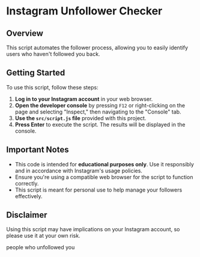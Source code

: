 # Instagram Unfollower Checker

## Overview

This script automates the follower process, allowing you to easily identify users who haven't followed you back.

## Getting Started

To use this script, follow these steps:

1. **Log in to your Instagram account** in your web browser.
2. **Open the developer console** by pressing `F12` or right-clicking on the page and selecting "Inspect," then navigating to the "Console" tab.
3. **Use the `src/script.js` file** provided with this project.
4. **Press Enter** to execute the script. The results will be displayed in the console.

## Important Notes

- This code is intended for **educational purposes only**. Use it responsibly and in accordance with Instagram's usage policies.
- Ensure you're using a compatible web browser for the script to function correctly.
- This script is meant for personal use to help manage your followers effectively.

## Disclaimer

Using this script may have implications on your Instagram account, so please use it at your own risk.

 people who unfollowed you
